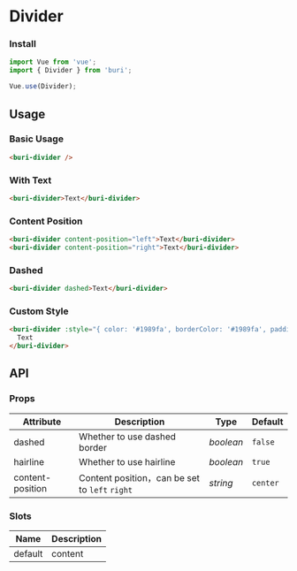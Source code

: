 # Divider

### Install

``` javascript
import Vue from 'vue';
import { Divider } from 'buri';

Vue.use(Divider);
```

## Usage

### Basic Usage

```html
<buri-divider />
```

### With Text

```html
<buri-divider>Text</buri-divider>
```

### Content Position

```html
<buri-divider content-position="left">Text</buri-divider>
<buri-divider content-position="right">Text</buri-divider>
```

### Dashed

```html
<buri-divider dashed>Text</buri-divider>
```

### Custom Style

```html
<buri-divider :style="{ color: '#1989fa', borderColor: '#1989fa', padding: '0 16px' }">
  Text
</buri-divider>
```

## API

### Props

| Attribute | Description | Type | Default |
|------|------|------|------|
| dashed | Whether to use dashed border | *boolean* | `false` |
| hairline | Whether to use hairline | *boolean* | `true` |
| content-position | Content position，can be set to `left` `right` | *string* | `center` |

### Slots

| Name | Description |
|------|------|
| default | content |

